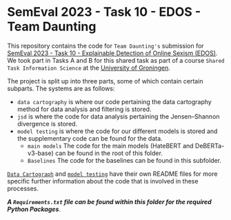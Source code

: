 # SemEval 2023 - Task 10 - EDOS - Team Daunting

This repository contains the code for `Team Daunting's` submission for [SemEval 2023 - Task 10 - Explainable Detection of Online Sexism (EDOS)](https://codalab.lisn.upsaclay.fr/competitions/7124).
We took part in Tasks A and B for this shared task as part of a course `Shared Task Information Science` at the [University of Groningen](https://www.rug.nl/).

The project is split up into three parts, some of which contain certain subparts.
The systems are as follows:
- `data cartography` is where our code pertaining the data cartography method for data analysis and filtering is stored.
- `jsd` is where the code for data analysis pertaining the Jensen–Shannon divergence is stored.
- `model testing` is where the code for our different models is stored and the supplementary code can be found for the data.
  - `main models` The code for the main models (HateBERT and DeBERTa-v3-base) can be found in the root of this folder.
  - `Baselines` The code for the baselines can be found in this subfolder.

[`Data Cartograph`](data%20cartography/) and [`model testing`](model_testing/) have their own README files for more specific further information about the code that is involved in these processes.

***A `Requirements.txt` file can be found within this folder for the required Python Packages***.